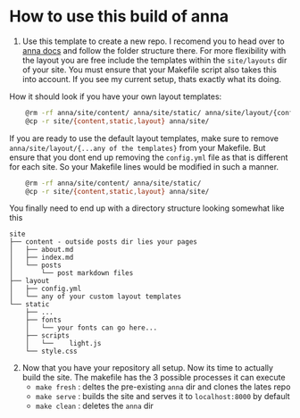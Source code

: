 # How to use this build of anna

1. Use this template to create a new repo. I recomend you to head over to [anna docs](https://ssg-test-org.github.io) and follow the folder structure there. For more flexibility with the layout you are free include the templates within the `site/layouts` dir of your site. You must ensure that your Makefile script also takes this into account. If you see my current setup, thats exactly what its doing.

How it should look if you have your own layout templates:

```bash
	@rm -rf anna/site/content/ anna/site/static/ anna/site/layout/{config.yml, tag-subpage.html, tags.html, page.html, partials/}
	@cp -r site/{content,static,layout} anna/site/
```

If you are ready to use the default layout templates, make sure to remove `anna/site/layout/{...any of the templates}` from your Makefile. But ensure that you dont end up removing the `config.yml` file as that is different for each site. So your Makefile lines would be modified in such a manner.
```bash
	@rm -rf anna/site/content/ anna/site/static/ 
	@cp -r site/{content,static,layout} anna/site/
```

You finally need to end up with a directory structure looking somewhat like this

```text
site
├── content - outside posts dir lies your pages
│   ├── about.md
│   ├── index.md
│   └── posts
│       └── post markdown files 
├── layout 
│   ├── config.yml
│   └── any of your custom layout templates
└── static
    ├── ...
    ├── fonts
    │   └── your fonts can go here...
    ├── scripts
    │   └──    light.js
    └── style.css
```

2. Now that you have your repository all setup. Now its time to actually build the site. The makefile has the 3 possible processes it can execute
    - `make fresh` : deltes the pre-existing `anna` dir and clones the lates repo 
    - `make serve` : builds the site and serves it to `localhost:8000` by default 
    - `make clean` : deletes the `anna` dir

